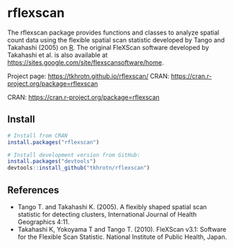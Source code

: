 # rflexscan
The rflexscan package provides functions and classes to analyze spatial count data using the flexible spatial scan statistic developed by Tango and Takahashi (2005) on [R](https://www.r-project.org/).
The original FleXScan software developed by Takahashi et al. is also available at https://sites.google.com/site/flexscansoftware/home.

Project page: <https://tkhrotn.github.io/rflexscan/>
CRAN: <https://cran.r-project.org/package=rflexscan>

CRAN: <https://cran.r-project.org/package=rflexscan>

## Install
```r
# Install from CRAN
install.packages("rflexscan")

# Install development version from GitHub:
install.packages("devtools")
devtools::install_github("tkhrotn/rflexscan")
```

## References
 * Tango T. and Takahashi K. (2005). A flexibly shaped spatial scan statistic for detecting clusters, International Journal of Health Geographics 4:11.
 * Takahashi K, Yokoyama T and Tango T. (2010). FleXScan v3.1: Software for the Flexible Scan Statistic. National Institute of Public Health, Japan.
